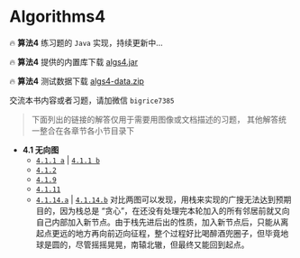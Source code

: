 # Algorithms4 

🔥 **算法4** 练习题的 `Java` 实现，持续更新中...

🔥 **算法4** 提供的内置库下载 [algs4.jar](https://algs4.cs.princeton.edu/code/algs4.jar) 

🔥 **算法4** 测试数据下载 [algs4-data.zip](https://algs4.cs.princeton.edu/code/algs4-data.zip)

交流本书内容或者习题，请加微信 `bigrice7385`

> 下面列出的链接的解答仅用于需要用图像或文档描述的习题，
> 其他解答统一整合在各章节各小节目录下

* **4.1 无向图** 
	* [`4.1.1 a`](https://github.com/YangXiaoHei/Algorithms/blob/master/Ch_4_1_Undirected_Graphs/images/Practise_4_1_01.1.png) | [`4.1.1 b`](https://github.com/YangXiaoHei/Algorithms/blob/master/Ch_4_1_Undirected_Graphs/images/Practise_4_1_01.2.png)
	* [`4.1.2`](https://github.com/YangXiaoHei/Algorithms/blob/master/Ch_4_1_Undirected_Graphs/images/Practise_4_1_02.png)
	* [`4.1.9`](https://github.com/YangXiaoHei/Algorithms/blob/master/Ch_4_1_Undirected_Graphs/images/Practise_4_1_09.png)
	* [`4.1.11`](https://github.com/YangXiaoHei/Algorithms/blob/master/Ch_4_1_Undirected_Graphs/images/Practise_4_1_11.png)
	* [`4.1.14.a`](https://github.com/YangXiaoHei/Algorithms/blob/master/Ch_4_1_Undirected_Graphs/images/Practise_4_1_14.1.png) | [`4.1.14.b`](https://github.com/YangXiaoHei/Algorithms/blob/master/Ch_4_1_Undirected_Graphs/images/Practise_4_1_14.2.png) 对比两图可以发现，用栈来实现的广搜无法达到预期目的，因为栈总是 “贪心”，在还没有处理完本轮加入的所有邻居前就又向自己内部加入新节点。由于栈先进后出的性质，加入新节点后，只能从离起点更远的地方再向前迈向征程，整个过程好比喝醉酒兜圈子，但毕竟地球是圆的，尽管摇摇晃晃，南辕北辙，但最终又能回到起点。